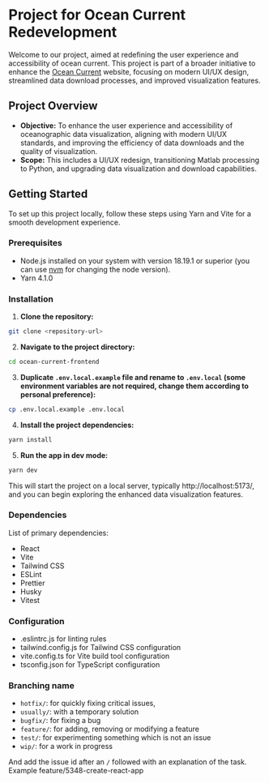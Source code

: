 # Project for Ocean Current Redevelopment

Welcome to our project, aimed at redefining the user experience and accessibility of ocean current. This project is part of a broader initiative to enhance the [Ocean Current](https://oceancurrent.aodn.org.au/) website, focusing on modern UI/UX design, streamlined data download processes, and improved visualization features.

## Project Overview

- **Objective:** To enhance the user experience and accessibility of oceanographic data visualization, aligning with modern UI/UX standards, and improving the efficiency of data downloads and the quality of visualization.
- **Scope:** This includes a UI/UX redesign, transitioning Matlab processing to Python, and upgrading data visualization and download capabilities.

## Getting Started

To set up this project locally, follow these steps using Yarn and Vite for a smooth development experience.

### Prerequisites

- Node.js installed on your system with version 18.19.1 or superior (you can use [nvm](https://github.com/nvm-sh/nvm) for changing the node version).
- Yarn 4.1.0

### Installation

1. **Clone the repository:**

```bash
git clone <repository-url>
```

2. **Navigate to the project directory:**

```bash
cd ocean-current-frontend
```

3. **Duplicate `.env.local.example` file and rename to `.env.local` (some environment variables are not required, change them according to personal preference):**

```bash
cp .env.local.example .env.local
```

4. **Install the project dependencies:**

```bash
yarn install
```

5. **Run the app in dev mode:**

```bash
yarn dev
```

This will start the project on a local server, typically http://localhost:5173/, and you can begin exploring the enhanced data visualization features.

### Dependencies

List of primary dependencies:

- React
- Vite
- Tailwind CSS
- ESLint
- Prettier
- Husky
- Vitest

### Configuration

- .eslintrc.js for linting rules
- tailwind.config.js for Tailwind CSS configuration
- vite.config.ts for Vite build tool configuration
- tsconfig.json for TypeScript configuration

### Branching name

- `hotfix/`: for quickly fixing critical issues,
- `usually/`: with a temporary solution
- `bugfix/`: for fixing a bug
- `feature/`: for adding, removing or modifying a feature
- `test/`: for experimenting something which is not an issue
- `wip/`: for a work in progress

And add the issue id after an `/` followed with an explanation of the task.
Example feature/5348-create-react-app
